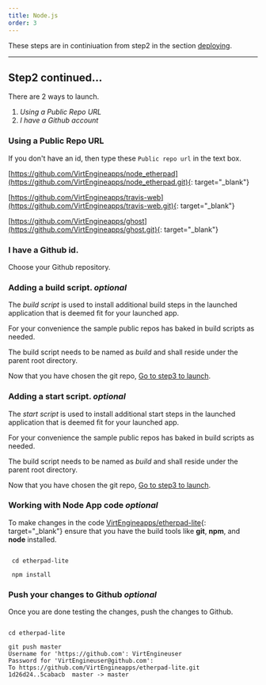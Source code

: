 ```yaml
---
title: Node.js
order: 3
---
```


These steps are in continiuation from step2 in the section [deploying](/customapps/deploying).

---

## Step2 continued...

There are 2 ways to launch.

1. *Using a Public Repo URL*
2. *I have a Github account*

### Using a Public Repo URL

If you don't have an id, then type these `Public repo url` in the text box.

[https://github.com/VirtEngineapps/node_etherpad](https://github.com/VirtEngineapps/node_etherpad.git){: target="_blank"}

[https://github.com/VirtEngineapps/travis-web](https://github.com/VirtEngineapps/travis-web.git){: target="_blank"}

[https://github.com/VirtEngineapps/ghost](https://github.com/VirtEngineapps/ghost.git){: target="_blank"}


### I have a Github id.

Choose your Github repository.

### Adding a build script. *optional*

The *build script* is used to install additional build steps in the launched application that is deemed fit for your launched app.

For your convenience the sample public repos has baked in build scripts as needed.

The build script needs to be named as *build* and shall reside under the parent root directory.

Now that you have chosen the git repo, [Go to step3 to launch](/customapps/deploying).

### Adding a start script. *optional*

The *start script* is used to install additional start steps in the launched application that is deemed fit for your launched app.

For your convenience the sample public repos has baked in build scripts as needed.

The build script needs to be named as *build* and shall reside under the parent root directory.

Now that you have chosen the git repo, [Go to step3 to launch](/customapps/deploying).


### Working with Node App code *optional*

To make changes in the code [VirtEngineapps/etherpad-lite](https://github.com/VirtEngineapps/etherpad-lite.git){: target="_blank"} ensure that you have the build tools like **git**, **npm**, and **node** installed.

```

 cd etherpad-lite

 npm install

```

### Push your changes to Github *optional*

Once you are done testing the changes, push the changes to Github.


```shell

cd etherpad-lite

git push master
Username for 'https://github.com': VirtEngineuser
Password for 'VirtEngineuser@github.com':
To https://github.com/VirtEngineapps/etherpad-lite.git
1d26d24..5cabacb  master -> master

```
